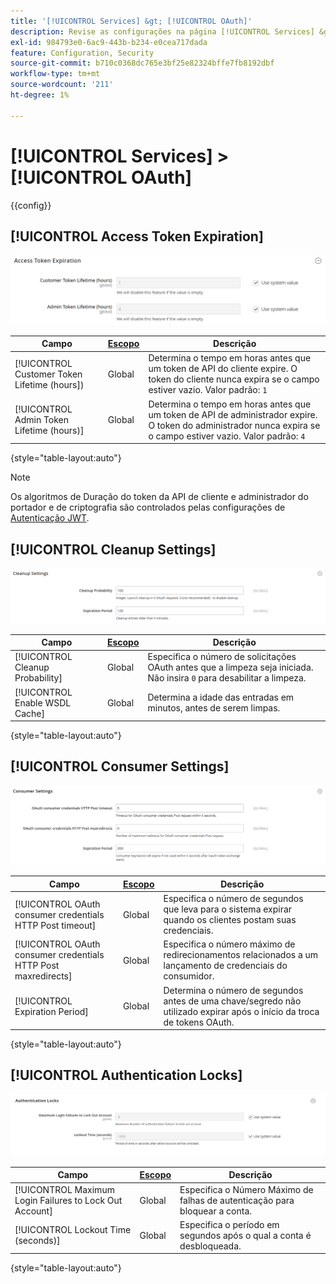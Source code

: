 ```yaml
---
title: '[!UICONTROL Services] &gt; [!UICONTROL OAuth]'
description: Revise as configurações na página [!UICONTROL Services] &gt; [!UICONTROL OAuth] do Administrador do Commerce.
exl-id: 984793e0-6ac9-443b-b234-e0cea717dada
feature: Configuration, Security
source-git-commit: b710c0368dc765e3bf25e82324bffe7fb8192dbf
workflow-type: tm+mt
source-wordcount: '211'
ht-degree: 1%

---
```


# [!UICONTROL Services] > [!UICONTROL OAuth]

{{config}}

## [!UICONTROL Access Token Expiration]

![Expiração do token de acesso](./assets/oauth-token-expire.png)<!-- zoom -->

| Campo | [Escopo](../../getting-started/websites-stores-views.md#scope-settings) | Descrição |
|--- |--- |--- |
| [!UICONTROL Customer Token Lifetime (hours]) | Global | Determina o tempo em horas antes que um token de API do cliente expire. O token do cliente nunca expira se o campo estiver vazio. Valor padrão: `1` |
| [!UICONTROL Admin Token Lifetime (hours)] | Global | Determina o tempo em horas antes que um token de API de administrador expire. O token do administrador nunca expira se o campo estiver vazio. Valor padrão: `4` |

{style="table-layout:auto"}

>[!NOTE]
>
>Os algoritmos de Duração do token da API de cliente e administrador do portador e de criptografia são controlados pelas configurações de [Autenticação JWT](magento-web-api.md#jwt-authentication).

## [!UICONTROL Cleanup Settings]

![Configurações de Limpeza](./assets/oauth-cleanup.png)<!-- zoom -->

| Campo | [Escopo](../../getting-started/websites-stores-views.md#scope-settings) | Descrição |
|--- |--- |--- |
| [!UICONTROL Cleanup Probability] | Global | Especifica o número de solicitações OAuth antes que a limpeza seja iniciada. Não insira `0` para desabilitar a limpeza. |
| [!UICONTROL Enable WSDL Cache] | Global | Determina a idade das entradas em minutos, antes de serem limpas. |

{style="table-layout:auto"}

## [!UICONTROL Consumer Settings]

![Configurações do consumidor](./assets/oauth-consumer-settings.png)<!-- zoom -->

| Campo | [Escopo](../../getting-started/websites-stores-views.md#scope-settings) | Descrição |
|--- |--- |--- |
| [!UICONTROL OAuth consumer credentials HTTP Post timeout] | Global | Especifica o número de segundos que leva para o sistema expirar quando os clientes postam suas credenciais. |
| [!UICONTROL OAuth consumer credentials HTTP Post maxredirects] | Global | Especifica o número máximo de redirecionamentos relacionados a um lançamento de credenciais do consumidor. |
| [!UICONTROL Expiration Period] | Global | Determina o número de segundos antes de uma chave/segredo não utilizado expirar após o início da troca de tokens OAuth. |

{style="table-layout:auto"}

## [!UICONTROL Authentication Locks]

![Bloqueios de Autenticação](./assets/oauth-locks.png)<!-- zoom -->

| Campo | [Escopo](../../getting-started/websites-stores-views.md#scope-settings) | Descrição |
|--- |--- |--- |
| [!UICONTROL Maximum Login Failures to Lock Out Account] | Global | Especifica o Número Máximo de falhas de autenticação para bloquear a conta. |
| [!UICONTROL Lockout Time (seconds)] | Global | Especifica o período em segundos após o qual a conta é desbloqueada. |

{style="table-layout:auto"}
